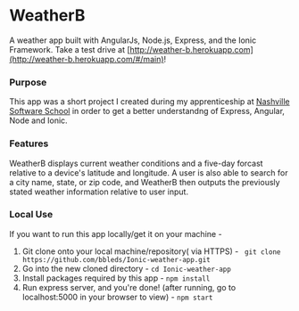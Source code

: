 # WeatherB 
A weather app built with AngularJs, Node.js, Express, and the Ionic Framework.
Take a test drive at [http://weather-b.herokuapp.com](http://weather-b.herokuapp.com/#/main)!

### Purpose
This app was a short project I created during my apprenticeship at [Nashville Software School](http://nashvillesoftwareschool.com/) in order to get a better understandng of Express, Angular, Node and Ionic.

### Features
WeatherB displays current weather conditions and a five-day forcast relative to a device's latitude and longitude. A user is also able to search for a city name, state, or zip code, and WeatherB then outputs the previously stated weather information relative to user input.

### Local Use
If you want to run this app locally/get it on your machine -
  1. Git clone onto your local machine/repository( via HTTPS) - ``` git clone https://github.com/bbleds/Ionic-weather-app.git```
  2. Go into the new cloned directory - ``` cd Ionic-weather-app ```
  3. Install packages required by this app - 
    ```
    npm install
    ```
  4. Run express server, and you're done! (after running, go to localhost:5000 in your browser to view) - 
    ```
    npm start 
    ```
    
